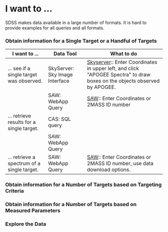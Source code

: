 # I want to ... 

SDSS makes data available in a large number of formats. It is hard to provide examples for all queries and all formats. 

### Obtain information for a Single Target or a Handful of Targets 

| I want to ... | Data Tool | What to do |
|---------------|----------------|-------|
|... see if a single target was observed. | SkyServer: Sky Image Interface | [Skyserver](http://skyserver.sdss.org/dr16/en/tools/chart/navi.aspx)::  Enter Coordinates in upper left, and click "APOGEE Spectra" to draw boxes on the objects observed by APOGEE. |
|                                   | SAW: WebApp Query | [SAW](https://dr16.sdss.org/infrared/spectrum/search):: Enter Coordinates or 2MASS ID number  | 
| ... retrieve results for a single target. | CAS: SQL query |  |
|                                           | SAW: WebApp Query | | 
| ... retrieve a spectrum of a single target. | SAW: WebApp Query |  [SAW](https://dr16.sdss.org/infrared/spectrum/search):: Enter Coordinates or 2MASS ID number, use data download options. |


### Obtain information for a Number of Targets based on Targeting Criteria


### Obtain information for a Number of Targets based on Measured Parameters

### Explore the Data

